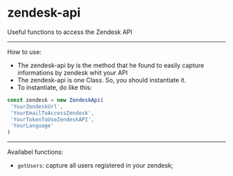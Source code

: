 # zendesk-api
Useful functions to access the Zendesk API

----------

How to use:
 - The zendesk-api by is the method that he found to easily capture informations by zendesk whit your API
 - The zendesk-api is one Class. So, you should instantiate it.
 - To instantiate, do like this:
 ```javascript
const zendesk = new ZendeskApi(
  'YourZendeskUrl',
  'YourEmailToAccessZendesk',
  'YourTokenToUseZendeskAPI',
  'YourLanguage'
)
```

----------

Availabel functions:
 - `getUsers`: capture all users registered in your zendesk;
